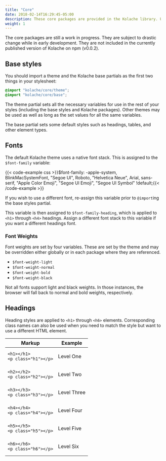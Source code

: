 ```yaml
---
title: "Core"
date: 2018-02-14T16:29:45-05:00
description: These core packages are provided in the Kolache library. Use `@import` to import them from `kolache/core/*`.
weight: 1
---
```


<div class="alert alert--danger">
The core packages are still a work in progress. They are subject to drastic change while in early development. They are not included in the currently published version of Kolache on npm (v0.0.2).
</div>

## Base styles

You should import a theme and the Kolache base partials as the first two things in your stylesheet:

```css
@import "kolache/core/theme";
@import "kolache/core/base";
```

The theme partial sets all the necessary variables for use in the rest of your styles (including the base styles and Kolache packages). Other themes may be used as well as long as the set values for all the same variables.

The base partial sets some default styles such as headings, tables, and other element types.

## Fonts

The default Kolache theme uses a native font stack. This is assigned to the `$font-family` variable:

{{< code-example css >}}$font-family: -apple-system, BlinkMacSystemFont, "Segoe UI", Roboto,
  "Helvetica Neue", Arial, sans-serif, "Apple Color Emoji",
  "Segoe UI Emoji", "Segoe UI Symbol" !default;{{< /code-example >}}

If you wish to use a different font, re-assign this variable prior to `@import`ing the base styles partial.

This variable is then assigned to `$font-family-heading`, which is applied to `<h1>` through `<h4>` headings. Assign a different font stack to this variable if you want a different headings font.

### Font Weights

Font weights are set by four variables. These are set by the theme and may be overridden either globally or in each package where they are referenced.

* `$font-weight-light`
* `$font-weight-normal`
* `$font-weight-bold`
* `$font-weight-black`

Not all fonts support light and black weights. In those instances, the browser will fall back to normal and bold weights, respectively.

<!-- font scalar? -->
<!-- ems, paddings, etc? -->

## Headings

Heading styles are applied to `<h1>` through `<h6>` elements. Corresponding class names can also be used when you need to match the style but want to use a different HTML element.

| Markup                              | Example                       |
| ----------------------------------- | ----------------------------- |
| `<h1></h1>`<br>`<p class="h1"></p>` | <p class="h1">Level One</p>   |
| `<h2></h2>`<br>`<p class="h2"></p>` | <p class="h2">Level Two</p>   |
| `<h3></h3>`<br>`<p class="h3"></p>` | <p class="h3">Level Three</p> |
| `<h4></h4>`<br>`<p class="h4"></p>` | <p class="h4">Level Four</p>  |
| `<h5></h5>`<br>`<p class="h5"></p>` | <p class="h5">Level Five</p>  |
| `<h6></h6>`<br>`<p class="h6"></p>` | <p class="h6">Level Six</p>   |
